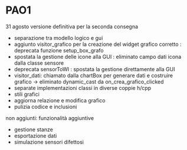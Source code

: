 # PAO1
31 agosto
versione definitiva per la seconda consegna
- separazione tra modello logico e gui
- aggiunto visitor_grafico per la creazione del widget grafico corretto : deprecata funzione setup_box_grafo
- spostata la gestione delle icone alla GUI : eliminato campo dati icona dalla classe sensore
- deprecata sensorToWI : spostata la gestione direttamente alla GUI
- visitor_dati: chiamato dalla chartBox per generare dati e costruire grafico -> eliminato dynamic_cast da on_crea_grafico_clicked
- separate implementazioni classi in diverse coppie h/cpp
- stili grafici
- aggiorna relazione e modifica grafico
- pulizia codice e inclusioni

non aggiunti: funzionalità aggiuntive
- gestione stanze
- esportazione dati
- simulazione sensori difettosi
